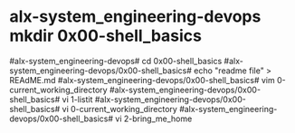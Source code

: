 # alx-system_engineering-devops mkdir 0x00-shell_basics
#alx-system_engineering-devops# cd 0x00-shell_basics
#alx-system_engineering-devops/0x00-shell_basics# echo "readme file" > REAdME.md
#alx-system_engineering-devops/0x00-shell_basics# vim 0-current_working_directory
#alx-system_engineering-devops/0x00-shell_basics# vi  1-listit
#alx-system_engineering-devops/0x00-shell_basics# vi  0-current_working_directory
#alx-system_engineering-devops/0x00-shell_basics# vi  2-bring_me_home
